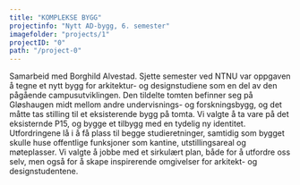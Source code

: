 ```yaml
---
title: "KOMPLEKSE BYGG"
projectinfo: "Nytt AD-bygg, 6. semester"
imagefolder: "projects/1"
projectID: "0"
path: "/project-0"
---
```


Samarbeid med Borghild Alvestad. Sjette semester ved NTNU var oppgaven å tegne et nytt bygg for arkitektur- og designstudiene som en del av den pågående campusutviklingen. Den tildelte tomten befinner seg på Gløshaugen midt mellom andre undervisnings- og forskningsbygg, og det måtte tas stilling til et eksisterende bygg på tomta. Vi valgte å ta vare på det eksisternde P15, og bygge et tilbygg med en tydelig ny identitet. Utfordringene lå i å få plass til begge studieretninger, samtidig som bygget skulle huse offentlige funksjoner som kantine, utstillingsareal og møteplasser. Vi valgte å jobbe med et sirkulært plan, både for å utfordre oss selv, men også for å skape inspirerende omgivelser for arkitekt- og designstudentene.

